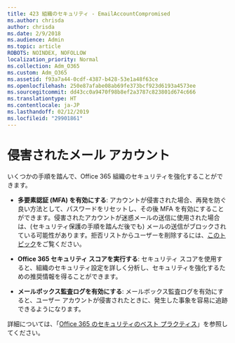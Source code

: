 ```yaml
---
title: 423 組織のセキュリティ - EmailAccountCompromised
ms.author: chrisda
author: chrisda
ms.date: 2/9/2018
ms.audience: Admin
ms.topic: article
ROBOTS: NOINDEX, NOFOLLOW
localization_priority: Normal
ms.collection: Adm_O365
ms.custom: Adm_O365
ms.assetid: f93a7a44-0cdf-4387-b428-53e1a48f63ce
ms.openlocfilehash: 250e87afabe08ab69fe373bcf923d6193a4573ee
ms.sourcegitcommit: dd43cc0a9470f98b8ef2a3787c823801d674c666
ms.translationtype: HT
ms.contentlocale: ja-JP
ms.lasthandoff: 02/12/2019
ms.locfileid: "29901861"
---
```

# <a name="compromised-email-accounts"></a>侵害されたメール アカウント

いくつかの手順を踏んで、Office 365 組織のセキュリティを強化することができます。
  
- **多要素認証 (MFA) を有効にする**: アカウントが侵害された場合、再発を防ぐ良い方法として、パスワードをリセットし、その後 MFA を有効にすることができます。侵害されたアカウントが迷惑メールの送信に使用された場合は、(セキュリティ保護の手順を踏んだ後でも) メールの送信がブロックされている可能性があります。拒否リストからユーザーを削除するには、[このトピック](https://technet.microsoft.com/library/ms.exch.eac.actioncenter.aspx)をご覧ください。
    
- **Office 365 セキュリティ スコアを実行する**: セキュリティ スコアを使用すると、組織のセキュリティ設定を詳しく分析し、セキュリティを強化するための推奨情報を得ることができます。
    
- **メールボックス監査ログを有効にする**: メールボックス監査ログを有効にすると、ユーザー アカウントが侵害されたときに、発生した事象を容易に追跡できるようになります。
    
詳細については、「[Office 365 のセキュリティのベスト プラクティス](https://support.office.com/article/9295e396-e53d-49b9-ae9b-0b5828cdedc3.aspx)」を参照してください。
  


